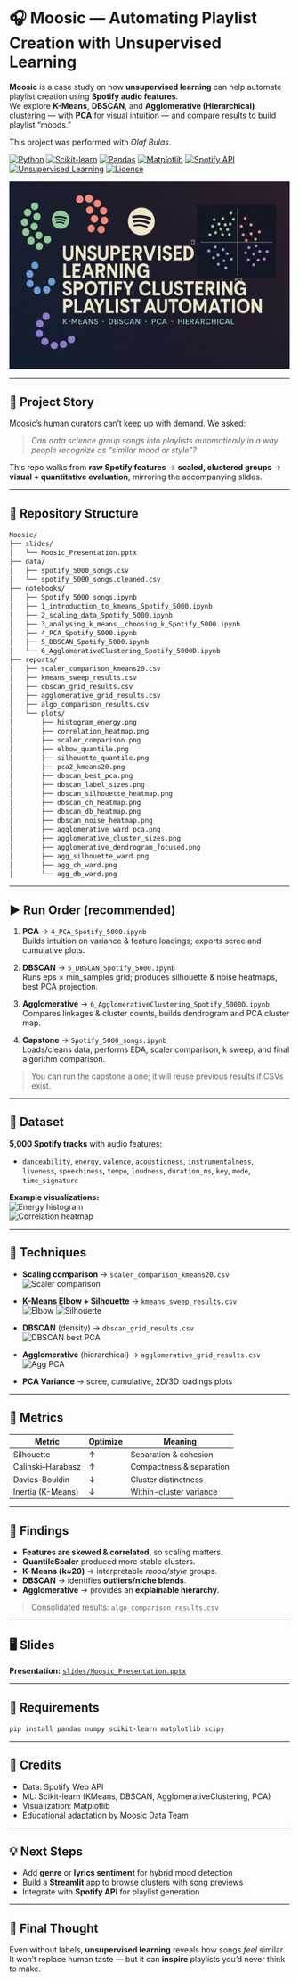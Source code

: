 # 🎧 Moosic — Automating Playlist Creation with Unsupervised Learning

**Moosic** is a case study on how **unsupervised learning** can help automate playlist creation using **Spotify audio features**.  
We explore **K-Means**, **DBSCAN**, and **Agglomerative (Hierarchical)** clustering — with **PCA** for visual intuition — and compare results to build playlist “moods.”

This project was performed with *Olaf Bulas*.

[![Python](https://img.shields.io/badge/Python-3.x-3776AB?logo=python&logoColor=white)](https://www.python.org/)
[![Scikit-learn](https://img.shields.io/badge/Scikit--learn-ML%20Library-F7931E?logo=scikitlearn&logoColor=white)](https://scikit-learn.org/)
[![Pandas](https://img.shields.io/badge/Pandas-Data%20Analysis-150458?logo=pandas&logoColor=white)](https://pandas.pydata.org/)
[![Matplotlib](https://img.shields.io/badge/Matplotlib-Visualization-11557C?logo=matplotlib&logoColor=white)](https://matplotlib.org/)
[![Spotify API](https://img.shields.io/badge/Spotify-API-1DB954?logo=spotify&logoColor=white)](https://developer.spotify.com/documentation/web-api/)
[![Unsupervised Learning](https://img.shields.io/badge/Unsupervised%20Learning-Clustering-blueviolet)](https://scikit-learn.org/stable/modules/clustering.html)
[![License](https://img.shields.io/badge/License-MIT-green.svg)](./LICENSE)

![Banner](banner.png)

---

## 🧠 Project Story

Moosic’s human curators can’t keep up with demand. We asked:

> *Can data science group songs into playlists automatically in a way people recognize as “similar mood or style”?*

This repo walks from **raw Spotify features** → **scaled, clustered groups** → **visual + quantitative evaluation**, mirroring the accompanying slides.

---

## 📁 Repository Structure

```plaintext
Moosic/
├── slides/
│   └── Moosic_Presentation.pptx
├── data/
│   ├── spotify_5000_songs.csv
│   └── spotify_5000_songs.cleaned.csv
├── notebooks/
│   ├── Spotify_5000_songs.ipynb
│   ├── 1_introduction_to_kmeans_Spotify_5000.ipynb
│   ├── 2_scaling_data_Spotify_5000.ipynb
│   ├── 3_analysing_k_means__choosing_k_Spotify_5000.ipynb
│   ├── 4_PCA_Spotify_5000.ipynb
│   ├── 5_DBSCAN_Spotify_5000.ipynb
│   └── 6_AgglomerativeClustering_Spotify_5000D.ipynb
├── reports/
│   ├── scaler_comparison_kmeans20.csv
│   ├── kmeans_sweep_results.csv
│   ├── dbscan_grid_results.csv
│   ├── agglomerative_grid_results.csv
│   ├── algo_comparison_results.csv
│   └── plots/
│       ├── histogram_energy.png
│       ├── correlation_heatmap.png
│       ├── scaler_comparison.png
│       ├── elbow_quantile.png
│       ├── silhouette_quantile.png
│       ├── pca2_kmeans20.png
│       ├── dbscan_best_pca.png
│       ├── dbscan_label_sizes.png
│       ├── dbscan_silhouette_heatmap.png
│       ├── dbscan_ch_heatmap.png
│       ├── dbscan_db_heatmap.png
│       ├── dbscan_noise_heatmap.png
│       ├── agglomerative_ward_pca.png
│       ├── agglomerative_cluster_sizes.png
│       ├── agglomerative_dendrogram_focused.png
│       ├── agg_silhouette_ward.png
│       ├── agg_ch_ward.png
│       └── agg_db_ward.png
```

---

## ▶️ Run Order (recommended)

1. **PCA** → `4_PCA_Spotify_5000.ipynb`  
   Builds intuition on variance & feature loadings; exports scree and cumulative plots.

2. **DBSCAN** → `5_DBSCAN_Spotify_5000.ipynb`  
   Runs eps × min_samples grid; produces silhouette & noise heatmaps, best PCA projection.

3. **Agglomerative** → `6_AgglomerativeClustering_Spotify_5000D.ipynb`  
   Compares linkages & cluster counts, builds dendrogram and PCA cluster map.

4. **Capstone** → `Spotify_5000_songs.ipynb`  
   Loads/cleans data, performs EDA, scaler comparison, k sweep, and final algorithm comparison.

> You can run the capstone alone; it will reuse previous results if CSVs exist.

---

## 🎵 Dataset

**5,000 Spotify tracks** with audio features:

- `danceability`, `energy`, `valence`, `acousticness`, `instrumentalness`, `liveness`, `speechiness`, `tempo`, `loudness`, `duration_ms`, `key`, `mode`, `time_signature`

**Example visualizations:**  
![Energy histogram](./reports/plots/histogram_energy.png)  
![Correlation heatmap](./reports/plots/correlation_heatmap.png)

---

## 🧪 Techniques

- **Scaling comparison** → `scaler_comparison_kmeans20.csv`  
  ![Scaler comparison](./reports/plots/scaler_comparison.png)

- **K-Means Elbow + Silhouette** → `kmeans_sweep_results.csv`  
  ![Elbow](./reports/plots/elbow_quantile.png) ![Silhouette](./reports/plots/silhouette_quantile.png)

- **DBSCAN** (density) → `dbscan_grid_results.csv`  
  ![DBSCAN best PCA](./reports/plots/dbscan_best_pca.png)

- **Agglomerative** (hierarchical) → `agglomerative_grid_results.csv`  
  ![Agg PCA](./reports/plots/agglomerative_ward_pca.png)

- **PCA Variance** → scree, cumulative, 2D/3D loadings plots

---

## 🧮 Metrics

| Metric | Optimize | Meaning |
|---|---|---|
| Silhouette | ↑ | Separation & cohesion |
| Calinski–Harabasz | ↑ | Compactness & separation |
| Davies–Bouldin | ↓ | Cluster distinctness |
| Inertia (K-Means) | ↓ | Within-cluster variance |

---

## 🧩 Findings

- **Features are skewed & correlated**, so scaling matters.  
- **QuantileScaler** produced more stable clusters.  
- **K-Means (k≈20)** → interpretable *mood/style* groups.  
- **DBSCAN** → identifies **outliers/niche blends**.  
- **Agglomerative** → provides an **explainable hierarchy**.

> Consolidated results: `algo_comparison_results.csv`

---

## 🖥️ Slides

**Presentation:** [`slides/Moosic_Presentation.pptx`](./slides/Moosic_Presentation.pptx)

---

## 🧰 Requirements

```bash
pip install pandas numpy scikit-learn matplotlib scipy
```

---

## 💬 Credits

- Data: Spotify Web API  
- ML: Scikit-learn (KMeans, DBSCAN, AgglomerativeClustering, PCA)  
- Visualization: Matplotlib  
- Educational adaptation by Moosic Data Team

---

## 💡 Next Steps

- Add **genre** or **lyrics sentiment** for hybrid mood detection  
- Build a **Streamlit** app to browse clusters with song previews  
- Integrate with **Spotify API** for playlist generation

---

## 🎵 Final Thought

Even without labels, **unsupervised learning** reveals how songs *feel* similar.  
It won’t replace human taste — but it can **inspire** playlists you’d never think to make.
